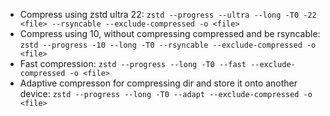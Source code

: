  - Compress using zstd ultra 22: `zstd --progress --ultra --long -T0 -22 <file> --rsyncable --exclude-compressed -o <file>`
 - Compress using 10, without compressing compressed and be rsyncable: `zstd --progress -10 --long -T0 --rsyncable --exclude-compressed -o <file>`
 - Fast compression: `zstd --progress --long -T0 --fast --exclude-compressed -o <file>`
 - Adaptive compresson for compressing dir and store it onto another device: `zstd --progress --long -T0 --adapt --exclude-compressed -o <file>`
